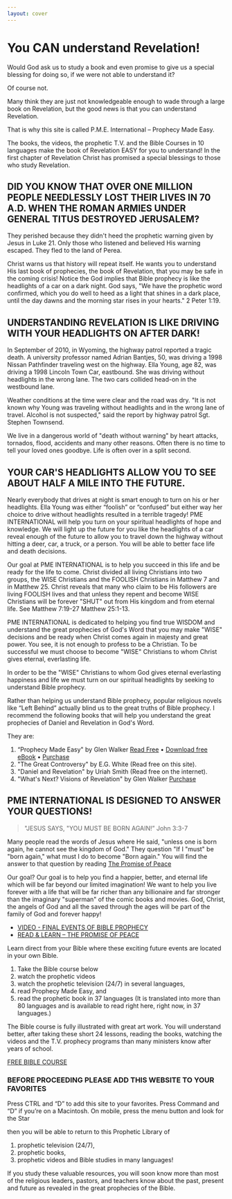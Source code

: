 ```yaml
---
layout: cover
---
```


# You CAN understand Revelation!   

Would God ask us to study a book and even promise to give us a special blessing for doing so, if we were not able to understand it?

Of course not.

Many think they are just not knowledgeable enough to wade through a large book on Revelation, but the good news is that you can understand Revelation. 

That is why this site is called P.M.E. International – Prophecy Made Easy. 

The books, the videos, the prophetic T.V. and the Bible Courses in 10 languages make the book of Revelation EASY for you to understand!  In the first chapter of Revelation Christ has promised a special blessings to those who study Revelation. 

## DID YOU KNOW THAT OVER ONE MILLION PEOPLE NEEDLESSLY LOST THEIR LIVES IN 70 A.D. WHEN THE ROMAN ARMIES UNDER GENERAL TITUS DESTROYED JERUSALEM?

They perished because they didn't heed the prophetic warning given by Jesus in Luke 21.  Only those who listened and believed His warning escaped. They fled to the land of Perea.

Christ warns us that history will repeat itself.  He wants you to understand His last book of prophecies, the book of Revelation, that you may be safe in the coming crisis! Notice the God implies that Bible prophecy is like the headlights of a car on a dark night.  God says, "We have the prophetic word confirmed, which you do well to heed as a light that shines in a dark place, until the day dawns and the morning star rises in your hearts." 2 Peter 1:19.

## UNDERSTANDING REVELATION IS LIKE DRIVING WITH YOUR HEADLIGHTS ON AFTER DARK! 

In September of 2010, in Wyoming, the highway patrol reported a tragic death.  A university professor named Adrian Bantjes, 50, was driving a 1998 Nissan Pathfinder traveling west on the highway.  Ella Young, age 82, was driving a 1998 Lincoln Town Car, eastbound.  She was driving without headlights in the wrong lane.  The two cars collided head-on in the westbound lane.

Weather conditions at the time were clear and the road was dry. "It is not known why Young was traveling without headlights and in the wrong lane of travel. Alcohol is not suspected," said the report by highway patrol Sgt. Stephen Townsend. 

We live in a dangerous world of "death without warning" by heart attacks, tornados, flood, accidents and many other reasons.  Often there is no time to tell your loved ones goodbye. Life is often over in a split second. 

## YOUR CAR'S HEADLIGHTS ALLOW YOU TO SEE ABOUT HALF A MILE INTO THE FUTURE.

Nearly everybody that drives at night is smart enough to turn on his or her headlights. Ella Young was either “foolish” or “confused” but either way her choice to drive without headlights resulted in a terrible tragedy! PME INTERNATIONAL will help you turn on your spiritual headlights of hope and knowledge.  We will light up the future for you like the headlights of a car reveal enough of the future to allow you to travel down the highway without hitting a deer, car, a truck, or a person.  You will be able to better face life and death decisions. 

Our goal at PME INTERNATIONAL is to help you succeed in this life and be ready for the life to come.  Christ divided all living Christians into two groups, the WISE Christians and the FOOLISH Christians in Matthew 7 and in Matthew 25. Christ reveals that many who claim to be His followers are living FOOLISH lives and that unless they repent and become WISE Christians will be forever "SHUT" out from His kingdom and from eternal life.  See Matthew 7:19-27 Matthew 25:1-13.

PME INTERNATIONAL is dedicated to helping you find true WISDOM and understand the great prophecies of God's Word that you may make "WISE" decisions and be ready when Christ comes again in majesty and great power.  You see, it is not enough to profess to be a Christian.  To be successful we must choose to become "WISE" Christians to whom Christ gives eternal, everlasting life. 
 
In order to be the "WISE" Christians to whom God gives eternal everlasting happiness and life we must turn on our spiritual headlights by seeking to understand Bible prophecy. 

Rather than helping us understand Bible prophecy, popular religious novels like “Left Behind” actually blind us to the great truths of Bible prophecy. I recommend the following books that will help you understand the great prophecies of Daniel and Revelation in God's Word. 

They are:
 
1. “Prophecy Made Easy" by Glen Walker [Read Free](/readonline.html) &bull; [Download free eBook](/pdf/ProphecyMadeEasy.pdf) &bull; [Purchase](http://www.amazon.com/Prophecy-Made-Easy-Glen-Walker/dp/0615113567/)
2. "The Great Controversy" by E.G. White (Read free on this site). 
3. "Daniel and Revelation" by Uriah Smith (Read free on the internet).
4. "What's Next? Visions of Revelation" by Glen Walker [Purchase](http://www.amazon.com/Whats-Next-Visions-Revelation-Walker/dp/0578073544/)
 
## PME INTERNATIONAL IS DESIGNED TO ANSWER YOUR QUESTIONS! 

> "JESUS SAYS, "YOU MUST BE BORN AGAIN!” John 3:3-7 

Many people read the words of Jesus where He said, "unless one is born again, he cannot see the kingdom of God." They question "If I "must" be "born again," what must I do to become "Born again."  You will find the answer to that question by reading [The Promise of Peace](http://glowonline.org/tract/promise-of-peace/)
 
Our goal?  Our goal is to help you find a happier, better, and eternal life which will be far beyond our limited imagination!  We want to help you live forever with a life that will be far richer than any billionaire and far stronger than the imaginary "superman" of the comic books and movies.  God, Christ, the angels of God and all the saved through the ages will be part of the family of God and forever happy!  

* [VIDEO - FINAL EVENTS OF BIBLE PROPHECY](http://www.youtube.com/something/)
* [READ & LEARN – THE PROMISE OF PEACE](http://glowonline.org/tract/promise-of-peace/)
 
Learn direct from your Bible where these exciting future events are located in your own Bible.  

1. Take the Bible course below 
2. watch the prophetic videos 
3. watch the prophetic television (24/7) in several languages, 
4. read Prophecy Made Easy, and
5. read the prophetic book in 37 languages  (It is translated into more than 80 languages and is available to read right here, right now, in 37 languages.) 
 
The Bible course is fully illustrated with great art work. You will understand better, after taking these short 24 lessons, reading the books, watching the videos and the T.V. prophecy programs than many ministers know after years of school. 
 
[FREE BIBLE COURSE](http://example.com)

### BEFORE PROCEEDING PLEASE ADD THIS WEBSITE TO YOUR FAVORITES

Press CTRL and “D” to add this site to your favorites.  Press Command and “D” if you’re on a Macintosh.  On mobile, press the menu button and look for the Star  

then you will be able to return to this Prophetic Library of 

1. prophetic television (24/7),
2. prophetic books, 
3. prophetic videos and Bible studies in many languages! 

If you study these valuable resources, you will soon know more than most of the religious leaders, pastors, and teachers know about the past, present and future as revealed in the great prophecies of the Bible.
